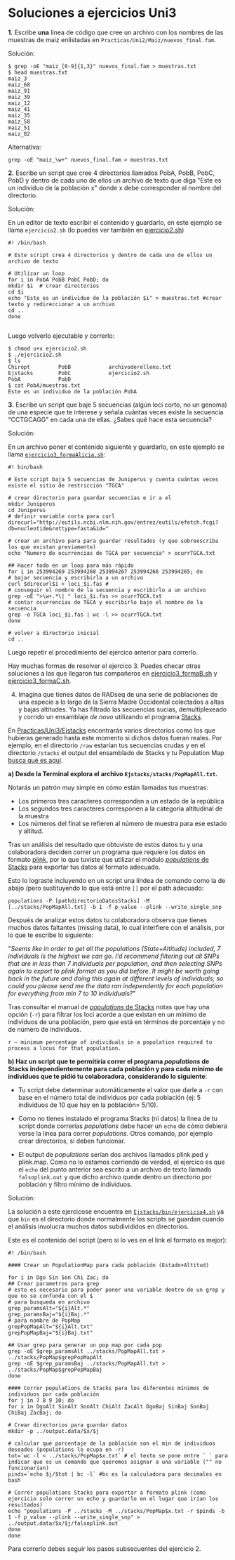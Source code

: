 # Soluciones a ejercicios Uni3

**1.** Escribe **una** línea de código que cree un archivo con los nombres de las muestras de maiz enlistadas en `Practicas/Uni2/Maiz/nuevos_final.fam`. 

Solución: 

```
$ grep -oE "maiz_[0-9]{1,3}" nuevos_final.fam > muestras.txt
$ head muestras.txt 
maiz_3
maiz_68
maiz_91
maiz_39
maiz_12
maiz_41
maiz_35
maiz_58
maiz_51
maiz_82
```

Alternativa:

`grep -oE "maiz_\w+" nuevos_final.fam > muestras.txt`


**2.** Escribe un script que cree 4 directorios llamados PobA, PobB, PobC, PobD y dentro de cada uno de ellos un archivo de texto que diga "Este es un individuo de la población x" donde x debe corresponder al nombre del directorio. 

Solución: 

En un editor de texto escribir el contenido y guardarlo, en este ejemplo se llama `ejercicio2.sh` (lo puedes ver también en [ejercicio2.sh](ejercicio2.sh))


```
#! /bin/bash

# Este script crea 4 directorios y dentro de cada uno de ellos un archivo de texto

# Utilizar un loop
for i in PobA PobB PobC PobD; do
mkdir $i  # crear directorios
cd $i
echo "Este es un individuo de la población $i" > muestras.txt #crear texto y redireccionar a un archivo
cd ..
done
 
```

Luego volverlo ejecutable y correrlo:

```
$ chmod u+x ejercicio2.sh 
$ ./ejercicio2.sh 
$ ls
Chiropt			PobB			archivoderelleno.txt
Ejstacks		PobC			ejercicio2.sh
PobA			PobD
$ cat PobA/muestras.txt 
Este es un individuo de la población PobA
```


**3.** Escribe un script que baje 5 secuencias (algún loci corto, no un genoma) de una especie que te interese y señala cuántas veces existe la secuencia "CCTGCAGG" en cada una de ellas. ¿Sabes qué hace esta secuencia?

Solución: 

En un archivo poner el contenido siguiente y guardarlo, en este ejemplo se llama [`ejercicio3_formaAlicia.sh`](ejercicio3_formaAlicia.sh):

```
#! bin/bash

# Este script baja 5 secuencias de Juniperus y cuenta cuántas veces existe el sitio de restricción "TGCA"

# crear directorio para guardar secuencias e ir a el
mkdir Juniperus
cd Juniperus
# definir variable corta para curl
direcurl="http://eutils.ncbi.nlm.nih.gov/entrez/eutils/efetch.fcgi?db=nucleotide&rettype=fasta&id="

# crear un archivo para para guardar resultados (y que sobreescriba los que existan previamente)
echo "Numero de ocurrencias de TGCA por secuencia" > ocurrTGCA.txt

## Hacer todo en un loop para más rápido
for i in 253994269 253994268 253994267 253994266 253994265; do
# bajar secuencia y escribirla a un archivo
curl $direcurl$i > loci_$i.fas #
# conseguir el nombre de la secuencia y escribirlo a un archivo
grep -oE ">\w+.*\| " loci_$i.fas >> ocurrTGCA.txt
# contar ocurrencias de TGCA y escribirlo bajo el nombre de la secuencia
grep -o TGCA loci_$i.fas | wc -l >> ocurrTGCA.txt
done

# volver a directorio inicial 
cd ..

```

Luego repetir el procedimiento del ejercico anterior para correrlo.

Hay muchas formas de resolver el ejercico 3. Puedes checar otras soluciones a las que llegaron tus compañeros en [ejercicio3_formaB.sh](ejercicio3_formaB.sh) y [ejercicio3_formaC.sh](ejercicio3_formaC.sh).


4) Imagina que tienes datos de RADseq de una serie de poblaciones de una especie a lo largo de la Sierra Madre Occidental colectados a altas y bajas altitudes. Ya has filtrado las secuencias sucias, demultiplexeado y corrido un ensamblaje *de novo* utilizando el programa [Stacks](http://catchenlab.life.illinois.edu/stacks/). 

En [Practicas/Uni3/Ejstacks](../Practicas/Uni3/Ejstacks) encontrarás varios directorios como los que hubieras generado hasta este momento si dichos datos fueran reales. Por ejemplo, en el directorio `/raw` estarían tus secuencias crudas y en el directorio `/stacks` el output del ensamblado de Stacks y tu Population Map [busca qué es aquí](http://catchenlab.life.illinois.edu/stacks/comp/populations.php). 

**a) Desde la Terminal explora el archivo `Ejstacks/stacks/PopMapAll.txt`.**  

Notarás un patrón muy simple en cómo están llamadas tus muestras:

* Los primeros tres caracteres corresponden a un estado de la república
* Los segundos tres caracteres corresponen a la categoría altitudinal de la muestra
* Los números del final se refieren al número de muestra para ese estado y altitud. 

Tras un análisis del resultado que obtuviste de estos datos tu y una colaboradora deciden correr un programa que requiere los datos en formato [plink](http://pngu.mgh.harvard.edu/~purcell/plink/), por lo que tuviste que utilizar el módulo [*populations* de Stacks](http://catchenlab.life.illinois.edu/stacks/comp/populations.php) para exportar tus datos al formato adecuado. 

Esto lo lograste incluyendo en un script una líndea de comando como la de abajo (pero sustituyendo lo que está entre `[]` por el path adecuado:

`populations -P [pathdirectorioDatosStacks] -M [../stacks/PopMapAll.txt] -b 1 -f p_value --plink --write_single_snp`

Después de analizar estos datos tu colaboradora observa que tienes muchos datos faltantes (missing data), lo cual interfiere con el análisis, por lo que te escribe lo siguiente:

"*Seems like in order to get all the populations (State+Altitude) included, 7 individuals is the highest we can go. I'd recommend filtering out all SNPs that are in less than 7 individuals per population, and then selecting SNPs again to export to plink format as you did before. It might be worth going back in the future and doing this again at different levels of individuals; so could you please send me the data ran independently for each population for everything from min 7 to 10 individuals?*"

Tras consultar el manual de [*populations* de Stacks](http://catchenlab.life.illinois.edu/stacks/comp/populations.php) notas que hay una opción (`-r`) para filtrar los loci acorde a que existan en un mínimo de individuos de una población, pero que está en términos de porcentaje y no de número de individuos. 

`
r — minimum percentage of individuals in a population required to process a locus for that population.
`

**b) Haz un script que te permitiría correr el programa _populations_ de Stacks independientemente para cada población y para cada mínimo de individuos que te pidió tu colaboradora, considerando lo siguiente**:

 
*  Tu script debe determinar automáticamente el valor que darle a `-r` con base en el número total de individuos por cada población (ej: 5 individuos de 10 que hay en la población= 5/10). 

* Como no tienes instalado el programa Stacks (ni datos) la línea de tu script donde correrías *populations* debe hacer un `echo` de cómo debiera verse la línea para correr *populations*. Otros comando, por ejemplo crear directorios, sí deben funcionar. 

* El output de *populations* serían dos archivos llamados plink.ped y plink.map. Como no lo estamos corriendo de verdad, el ejercico es que el `echo` del punto anterior sea escrito a un archivo de texto llamado `falsoplink.out` y que dicho archivo quede dentro un directorio por población y filtro mínimo de individuos. 

Solución: 

La solución a este ejercicose encuentra en [`Ejstacks/bin/ejercicio4.sh`](`Ejstacks/bin/ejercicio4.sh`) ya que `bin` es el directorio donde normalmente los scripts se guardan cuando el análisis involucra muchos datos subdivididos en directorios. 

Este es el contenido del script (pero si lo ves en el link el formato es mejor):


```
#! /bin/bash

#### Crear un PopulationMap para cada población (Estado+Altitud)

for i in Dgo Sin Son Chi Zac; do
## Crear parametros para grep
# esto es necesario para poder poner una variable dentro de un grep y que no se confunda con el $
# para busqueda en archivo 
grep_paramsAlt="${i}Alt.*" 
grep_paramsBaj="${i}Baj.*"
# para nombre de PopMap
grepPopMapAlt="${i}Alt.txt"
grepPopMapBaj="${i}Baj.txt"

## Usar grep para generar un pop map por cada pop
grep -oE $grep_paramsAlt ../stacks/PopMapAll.txt > ../stacks/PopMap$grepPopMapAlt
grep -oE $grep_paramsBaj ../stacks/PopMapAll.txt > ../stacks/PopMap$grepPopMapBaj
done

#### Correr populations de Stacks para los diferentes mínimos de individuos por cada población
for j in 7 8 9 10; do 
for x in DgoAlt SinAlt SonAlt ChiAlt ZacAlt DgoBaj SinBaj SonBaj ChiBaj ZacBaj; do

# Crear directorios para guardar datos
mkdir -p ../output.data/$x/$j

# calcular qué porcentaje de la población son el min de individuos deseados (populations lo ocupa en -r)
tot=`wc -l < ../stacks/PopMap$x.txt` # el texto se pone entre ` ` para indicar que es un comando que queremos asignar a una variable ("" no funcionarían)
pinds=`echo $j/$tot | bc -l` #bc es la calculadora para decimales en bash

# Correr populations Stacks para exportar a formato plink (como ejercicio solo correr un echo y guardarlo en el lugar que irían los resultados)
echo "populations -P ../stacks -M ../stacks/PopMap$x.txt -r $pinds -b 1 -f p_value --plink --write_single_snp" > ../output.data/$x/$j/falsoplink.out
done
done
```

Para correrlo debes seguir los pasos subsecuentes del ejercicio 2.